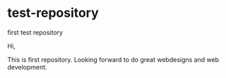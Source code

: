 # test-repository
first test repository


Hi,

This is first repository.
Looking forward to do great webdesigns and web development.
